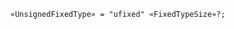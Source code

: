 <!-- This file is generated automatically by infrastructure scripts. Please don't edit by hand. -->

```{ .ebnf .slang-ebnf #UnsignedFixedType }
«UnsignedFixedType» = "ufixed" «FixedTypeSize»?;
```
